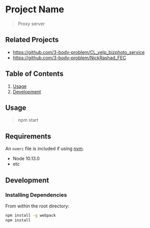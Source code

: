 # Project Name

> Proxy server

## Related Projects

  - https://github.com/3-body-problem/CL_yelp_bizphoto_service
  - https://github.com/3-body-problem/NickRashad_FEC

## Table of Contents

1. [Usage](#Usage)
1. [Development](#development)

## Usage

> npm start

## Requirements

An `nvmrc` file is included if using [nvm](https://github.com/creationix/nvm).

- Node 10.13.0
- etc

## Development

### Installing Dependencies

From within the root directory:

```sh
npm install -g webpack
npm install
```

